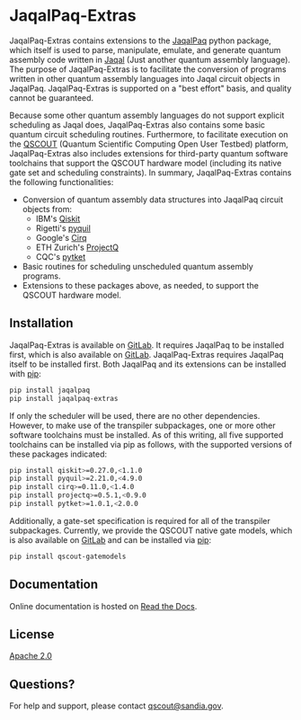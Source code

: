 # JaqalPaq-Extras

JaqalPaq-Extras contains extensions to the
[JaqalPaq](https://gitlab.com/jaqal/jaqalpaq/) python package, which itself is
used to parse, manipulate, emulate, and generate quantum assembly code written
in
[Jaqal](https://qscout.sandia.gov/jaqal) (Just another quantum assembly
language).  The purpose of JaqalPaq-Extras is to facilitate the conversion of
programs written in other quantum assembly languages into Jaqal circuit objects
in JaqalPaq.  JaqalPaq-Extras is supported on a "best effort" basis, and
quality cannot be guaranteed.

Because some other quantum assembly languages do not support explicit scheduling as Jaqal does, JaqalPaq-Extras also contains some basic quantum
circuit scheduling routines.  Furthermore, to facilitate execution on the
[QSCOUT](https://qscout.sandia.gov/) (Quantum Scientific Computing Open User
Testbed) platform, JaqalPaq-Extras also includes extensions for third-party
quantum software toolchains that support the QSCOUT hardware model (including
its native gate set and scheduling constraints).  In summary, JaqalPaq-Extras
contains the following functionalities:

* Conversion of quantum assembly data structures into JaqalPaq circuit objects
  from:
  * IBM's [Qiskit](https://github.com/Qiskit)
  * Rigetti's [pyquil](https://github.com/rigetti/pyquil)
  * Google's [Cirq](https://github.com/quantumlib/Cirq)
  * ETH Zurich's [ProjectQ](https://github.com/ProjectQ-Framework/ProjectQ)
  * CQC's [pytket](https://github.com/CQCL/pytket)
* Basic routines for scheduling unscheduled quantum assembly programs.
* Extensions to these packages above, as needed, to support the QSCOUT
  hardware model.

## Installation

JaqalPaq-Extras is available on
[GitLab](https://gitlab.com/jaqal/jaqalpaq-extras).  It requires JaqalPaq to be
installed first, which is also available on
[GitLab](https://gitlab.com/jaqal/jaqalpaq).  JaqalPaq-Extras requires JaqalPaq itself to be installed first.
Both JaqalPaq and its extensions can be installed with
[pip](https://pip.pypa.io/en/stable/):

```bash
pip install jaqalpaq
pip install jaqalpaq-extras
```

If only the scheduler will be used, there are no other dependencies.
However, to make use of the transpiler subpackages, one or more other software
toolchains
must be installed. As of this writing, all five supported toolchains can be
installed via
pip as follows, with the supported versions of these packages indicated:

```bash
pip install qiskit>=0.27.0,<1.1.0
pip install pyquil>=2.21.0,<4.9.0
pip install cirq>=0.11.0,<1.4.0
pip install projectq>=0.5.1,<0.9.0
pip install pytket>=1.0.1,<2.0.0
```

Additionally, a gate-set specification is required for all of the transpiler
subpackages.
Currently, we provide the QSCOUT native gate models, which is also available on
[GitLab](https://gitlab.com/jaqal/qscout-gatemodels/) and can be installed via
[pip](https://pip.pypa.io/en/stable/):

```bash
pip install qscout-gatemodels
```

## Documentation

Online documentation is hosted on [Read the
Docs](https://jaqalpaq.readthedocs.io).

## License

[Apache 2.0](https://choosealicense.com/licenses/apache-2.0/)

## Questions?

For help and support, please contact
[qscout@sandia.gov](mailto:qscout@sandia.gov).
